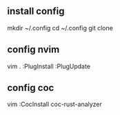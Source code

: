 ## install config
mkdir ~/.config
cd ~/.config
git clone 

## config nvim
vim .
  :PlugInstall
  :PlugUpdate

## config coc
vim
  :CocInstall coc-rust-analyzer
